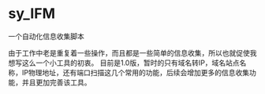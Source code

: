 # sy_IFM
一个自动化信息收集脚本

由于工作中老是重复着一些操作，而且都是一些简单的信息收集，所以也就促使我想写这么一个小工具的初衷。
目前是1.0版，暂时的只有域名转IP，域名站点名称，IP物理地址，还有端口扫描这几个常用的功能，后续会增加更多的信息收集功能，并且更加完善该工具。
